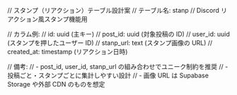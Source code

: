 // スタンプ（リアクション）テーブル設計案
// テーブル名: stanp
// Discord リアクション風スタンプ機能用

// カラム例:
// id: uuid (主キー)
// post_id: uuid (対象投稿の ID)
// user_id: uuid (スタンプを押したユーザー ID)
// stanp_url: text (スタンプ画像の URL)
// created_at: timestamp (リアクション日時)

// 備考:
// - post_id, user_id, stanp_url の組み合わせでユニーク制約を推奨
// - 投稿ごと・スタンプごとに集計しやすい設計
// - 画像 URL は Supabase Storage や外部 CDN のものを想定
